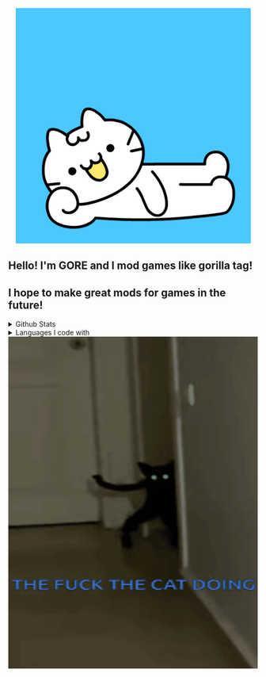 <div align="center">
<img width="475" height="475" alt="GHBanner" src="https://github.com/GORE-MODS/Shit-forgit/blob/main/White%20Cat%20Hello%20GIF%20by%20Mikitti.gif" />
</div>

## Hello! I'm GORE and I mod games like gorilla tag!

## I hope to make great mods for games in the future!

<details>
  <summary>Github Stats</summary>
<p align="center">  
  <a href="https://github.com/anuraghazra/github-readme-stats">
    <img height=170 align="center" src="https://github-readme-stats.vercel.app/api/top-langs?username=GORE-MODS&layout=compact&langs_count=8" />
  </a>
  <a href="https://github.com/anuraghazra/github-readme-stats">
    <img height=180 align="center" src="https://github-readme-stats.vercel.app/api?username=GORE-MODS" />
  </a>
  </p>
</details>

<details>
  <summary>Languages I code with</summary>
  <img src="https://raw.githubusercontent.com/devicons/devicon/master/icons/csharp/csharp-original.svg" alt="csharp" width="40" height="40"/>  
</a>  
<a href="https://www.java.com" target="_blank" rel="noreferrer">  
  <img src="https://raw.githubusercontent.com/devicons/devicon/master/icons/java/java-original.svg" alt="java" width="40" height="40"/>  
</a>  
<a href="https://www.w3schools.com/css/" target="_blank" rel="noreferrer">  
  <img src="https://raw.githubusercontent.com/devicons/devicon/master/icons/css3/css3-original-wordmark.svg" alt="css3" width="40" height="40"/>  
</a>  
<a href="https://www.w3.org/html/" target="_blank" rel="noreferrer">  
  <img src="https://raw.githubusercontent.com/devicons/devicon/master/icons/html5/html5-original-wordmark.svg" alt="html5" width="40" height="40"/>  
</a>  
<a href="https://developer.mozilla.org/en-US/docs/Web/JavaScript" target="_blank" rel="noreferrer">  
  <img src="https://raw.githubusercontent.com/devicons/devicon/master/icons/javascript/javascript-original.svg" alt="javascript" width="40" height="40"/>  
</a>  
<a href="https://www.typescriptlang.org/" target="_blank" rel="noreferrer">  
  <img src="https://raw.githubusercontent.com/devicons/devicon/master/icons/typescript/typescript-original.svg" alt="typescript" width="40" height="40"/>  
</a>  
<a href="https://nodejs.org" target="_blank" rel="noreferrer">  
  <img src="https://raw.githubusercontent.com/devicons/devicon/master/icons/nodejs/nodejs-original-wordmark.svg" alt="nodejs" width="40" height="40"/>  
</a>  
<a href="https://www.python.org" target="_blank" rel="noreferrer">  
  <img src="https://raw.githubusercontent.com/devicons/devicon/master/icons/python/python-original.svg" alt="python" width="40" height="40"/>  
</a>  
<br><br>
  </p>
</details>

<div align="center">
<img width="670" height="670" alt="tyyugBanner" src="https://github.com/GORE-MODS/Shit-forgit/blob/d37777308a1671cf5733decaee7541812bc3220f/tf.gif" />
</div>

